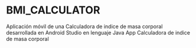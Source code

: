 # BMI_CALCULATOR
Aplicación móvil de una Calculadora de indice de masa corporal desarrollada en Android Studio en lenguaje Java
App Calculadora de indice de masa corporal
